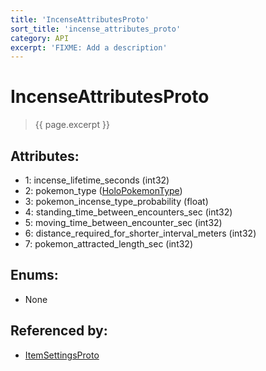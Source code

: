 ```yaml
---
title: 'IncenseAttributesProto'
sort_title: 'incense_attributes_proto'
category: API
excerpt: 'FIXME: Add a description'
---
```


[comment]: <> (THIS PART IS GENERATED - AKA DON'T EDIT THIS PART MANUALLY)

# IncenseAttributesProto

> {{ page.excerpt }}

## Attributes:

- 1: incense_lifetime_seconds (int32)
- 2: pokemon_type ([HoloPokemonType](../../enums/HoloPokemonType/)) 
- 3: pokemon_incense_type_probability (float)
- 4: standing_time_between_encounters_sec (int32)
- 5: moving_time_between_encounter_sec (int32)
- 6: distance_required_for_shorter_interval_meters (int32)
- 7: pokemon_attracted_length_sec (int32)

## Enums:

- None

## Referenced by:

- [ItemSettingsProto](../ItemSettingsProto/)

[comment]: <> (YOU CAN EDIT AFTER THIS)
